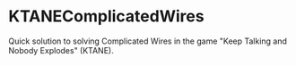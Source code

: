 # KTANEComplicatedWires
Quick solution to solving Complicated Wires in the game "Keep Talking and Nobody Explodes" (KTANE).
